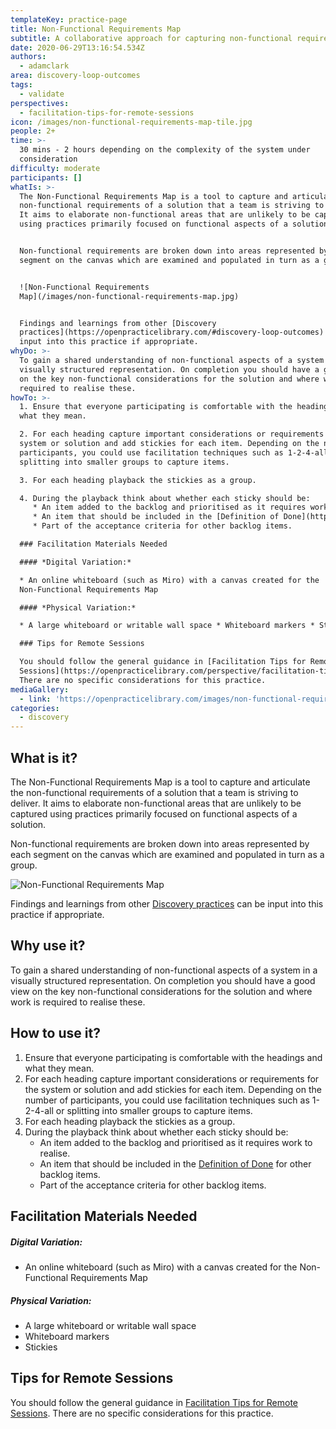 ```yaml
---
templateKey: practice-page
title: Non-Functional Requirements Map
subtitle: A collaborative approach for capturing non-functional requirements
date: 2020-06-29T13:16:54.534Z
authors:
  - adamclark
area: discovery-loop-outcomes
tags:
  - validate
perspectives:
  - facilitation-tips-for-remote-sessions
icon: /images/non-functional-requirements-map-tile.jpg
people: 2+
time: >-
  30 mins - 2 hours depending on the complexity of the system under
  consideration
difficulty: moderate
participants: []
whatIs: >-
  The Non-Functional Requirements Map is a tool to capture and articulate the
  non-functional requirements of a solution that a team is striving to deliver.
  It aims to elaborate non-functional areas that are unlikely to be captured
  using practices primarily focused on functional aspects of a solution.


  Non-functional requirements are broken down into areas represented by each
  segment on the canvas which are examined and populated in turn as a group.


  ![Non-Functional Requirements
  Map](/images/non-functional-requirements-map.jpg)


  Findings and learnings from other [Discovery
  practices](https://openpracticelibrary.com/#discovery-loop-outcomes) can be
  input into this practice if appropriate.
whyDo: >-
  To gain a shared understanding of non-functional aspects of a system in a
  visually structured representation. On completion you should have a good view
  on the key non-functional considerations for the solution and where work is
  required to realise these.
howTo: >-
  1. Ensure that everyone participating is comfortable with the headings and
  what they mean.

  2. For each heading capture important considerations or requirements for the
  system or solution and add stickies for each item. Depending on the number of
  participants, you could use facilitation techniques such as 1-2-4-all or
  splitting into smaller groups to capture items.

  3. For each heading playback the stickies as a group.

  4. During the playback think about whether each sticky should be:
     * An item added to the backlog and prioritised as it requires work to realise.
     * An item that should be included in the [Definition of Done](https://openpracticelibrary.com/practice/definition-of-done/) for other backlog items.
     * Part of the acceptance criteria for other backlog items.

  ### Facilitation Materials Needed

  #### *Digital Variation:*

  * An online whiteboard (such as Miro) with a canvas created for the
  Non-Functional Requirements Map

  #### *Physical Variation:*

  * A large whiteboard or writable wall space * Whiteboard markers * Stickies

  ### Tips for Remote Sessions

  You should follow the general guidance in [Facilitation Tips for Remote
  Sessions](https://openpracticelibrary.com/perspective/facilitation-tips-for-remote-sessions/).
  There are no specific considerations for this practice.
mediaGallery:
  - link: 'https://openpracticelibrary.com/images/non-functional-requirements-map.jpg'
categories: 
  - discovery
---
```

## What is it?

The Non-Functional Requirements Map is a tool to capture and articulate the non-functional requirements of a solution that a team is striving to deliver. It aims to elaborate non-functional areas that are unlikely to be captured using practices primarily focused on functional aspects of a solution.

Non-functional requirements are broken down into areas represented by each segment on the canvas which are examined and populated in turn as a group.

![Non-Functional Requirements Map](/images/non-functional-requirements-map.jpg)

Findings and learnings from other [Discovery practices](https://openpracticelibrary.com/#discovery-loop-outcomes) can be input into this practice if appropriate.

## Why use it?

To gain a shared understanding of non-functional aspects of a system in a visually structured representation. On completion you should have a good view on the key non-functional considerations for the solution and where work is required to realise these.

## How to use it?

1. Ensure that everyone participating is comfortable with the headings and what they mean.
2. For each heading capture important considerations or requirements for the system or solution and add stickies for each item. Depending on the number of participants, you could use facilitation techniques such as 1-2-4-all or splitting into smaller groups to capture items.
3. For each heading playback the stickies as a group.
4. During the playback think about whether each sticky should be:
   * An item added to the backlog and prioritised as it requires work to realise.
   * An item that should be included in the [Definition of Done](https://openpracticelibrary.com/practice/definition-of-done/) for other backlog items.
   * Part of the acceptance criteria for other backlog items.

## Facilitation Materials Needed

##### Digital Variation:

* An online whiteboard (such as Miro) with a canvas created for the Non-Functional Requirements Map

##### Physical Variation:

* A large whiteboard or writable wall space
* Whiteboard markers
* Stickies

## Tips for Remote Sessions

You should follow the general guidance in [Facilitation Tips for Remote Sessions](https://openpracticelibrary.com/perspective/facilitation-tips-for-remote-sessions/). There are no specific considerations for this practice.
